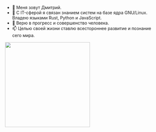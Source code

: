 - 👋 Меня зовут Дмитрий.
- 👀 С IT-сферой я связан знанием систем на базе ядра GNU/Linux. Владею языками Rust, Python и JavaScript.
- 🌱 Верю в прогресс и совершенство человека.
- 📫 Целью своей жизни ставлю всестороннее развитие и познание сего мира.

<img src="https://i.pinimg.com/originals/e2/54/2b/e2542b5c21f9f50bce597d7e9c0fbe66.jpg" height="280">
